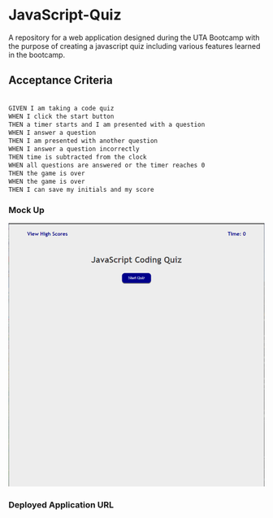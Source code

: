 # JavaScript-Quiz
A repository for a web application designed during the UTA Bootcamp with the purpose of creating a javascript quiz including various features learned in the bootcamp.

## Acceptance Criteria

```

GIVEN I am taking a code quiz
WHEN I click the start button
THEN a timer starts and I am presented with a question
WHEN I answer a question
THEN I am presented with another question
WHEN I answer a question incorrectly
THEN time is subtracted from the clock
WHEN all questions are answered or the timer reaches 0
THEN the game is over
WHEN the game is over
THEN I can save my initials and my score

```

### Mock Up 

![JavaScript-Quiz](./assets/images/JSQuizMockUp.png)

### Deployed Application URL

